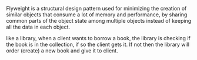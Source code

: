 Flyweight is a structural design pattern used for minimizing the creation of similar objects that consume a lot of memory and performance,
by sharing common parts of the object state among multiple objects instead of keeping all the data in each object. 

like a library, when a client wants to borrow a book, the library is checking if the book is in the collection, 
if so the client gets it. If not then the library will order (create) a new book and give it to client.

